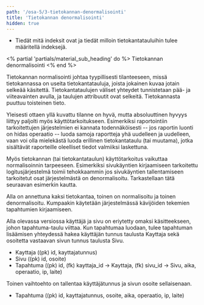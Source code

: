 ```yaml
---
path: '/osa-5/3-tietokannan-denormalisointi'
title: 'Tietokannan denormalisointi'
hidden: true
---
```



<text-box variant='learningObjectives' name='Oppimistavoitteet'>

- Tiedät mitä indeksit ovat ja tiedät milloin tietokantatauluihin tulee määritellä indeksejä.

</text-box>



<% partial 'partials/material_sub_heading' do %>
  Tietokannan denormalisointi
<% end %>

<p>
  Tietokannan normalisointi johtaa tyypillisesti tilanteeseen, missä tietokannassa on useita tietokantatauluja, joista jokainen kuvaa jotain selkeää käsitettä. Tietokantataulujen väliset yhteydet tunnistetaan pää- ja viiteavainten avulla, ja taulujen attribuutit ovat selkeitä. Tietokannasta puuttuu toisteinen tieto.
</p>

<p>
  Yleisesti ottaen yllä kuvattu tilanne on hyvä, mutta absoluuttinen hyvyys liittyy paljolti myös käyttötarkoitukseen. Esimerkiksi raportointiin tarkoitettujen järjestelmien ei kannata todennäköisesti -- jos raportin luonti on hidas operaatio -- luoda samoja raportteja yhä uudelleen ja uudelleen, vaan voi olla mielekästä luoda erillinen tietokantataulu (tai muutama), jotka sisältävät raporteille oleelliset tiedot valmiiksi laskettuna.
</p>

<p>
  Myös tietokannan (tai tietokantataulun) käyttötarkoitus vaikuttaa normalisoinnin tarpeeseen. Esimerkiksi sivukäyntien kirjaamiseen tarkoitettu logitusjärjestelmä toimii tehokkaammin jos sivukäyntien tallentamiseen tarkoitetut osat järjestelmästä on denormalisoitu. Tarkastellaan tätä seuraavan esimerkin kautta.
</p>

<p>
  Alla on annettuna kaksi tietokantaa, toinen on normalisoitu ja toinen denormalisoitu. Kumpaakin käytetään järjestelmässä kävijöiden tekemien tapahtumien kirjaamiseen.
</p>

<p>
  Alla olevassa versiossa käyttäjä ja sivu on eriytetty omaksi käsitteekseen, johon tapahtuma-taulu viittaa. Kun tapahtumaa luodaan, tulee tapahtuman lisäämisen yhteydessä hakea käyttäjän tunnus taulusta Kayttaja sekä osoitetta vastaavan sivun tunnus taulusta Sivu.
</p>


<ul>
  <li>
    Kayttaja ((pk) id, kayttajatunnus)
  </li>
  <li>
    Sivu ((pk) id, osoite)
  </li>
  <li>
    Tapahtuma ((pk) id, (fk) kayttaja_id -&gt; Kayttaja, (fk) sivu_id -&gt; Sivu, aika, operaatio, ip, laite)
  </li>
</ul>

<p>
  Toinen vaihtoehto on tallentaa käyttäjätunnus ja sivun osoite sellaisenaan.
</p>

<ul>
  <li>
    Tapahtuma ((pk) id, kayttajatunnus, osoite, aika, operaatio, ip, laite)
  </li>
</ul>

